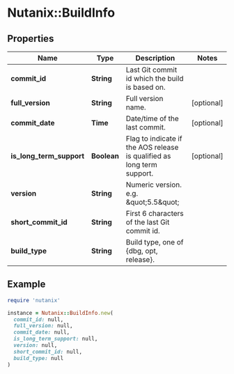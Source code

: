 # Nutanix::BuildInfo

## Properties

| Name | Type | Description | Notes |
| ---- | ---- | ----------- | ----- |
| **commit_id** | **String** | Last Git commit id which the build is based on. |  |
| **full_version** | **String** | Full version name. | [optional] |
| **commit_date** | **Time** | Date/time of the last commit. | [optional] |
| **is_long_term_support** | **Boolean** | Flag to indicate if the AOS release is qualified as long term support.  | [optional] |
| **version** | **String** | Numeric version. e.g. \&quot;5.5\&quot; |  |
| **short_commit_id** | **String** | First 6 characters of the last Git commit id. |  |
| **build_type** | **String** | Build type, one of {dbg, opt, release}. |  |

## Example

```ruby
require 'nutanix'

instance = Nutanix::BuildInfo.new(
  commit_id: null,
  full_version: null,
  commit_date: null,
  is_long_term_support: null,
  version: null,
  short_commit_id: null,
  build_type: null
)
```

